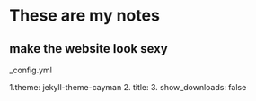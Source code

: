 # These are my notes

## make the website look sexy
_config.yml

1.theme: jekyll-theme-cayman
2. title:
3. show_downloads: false
